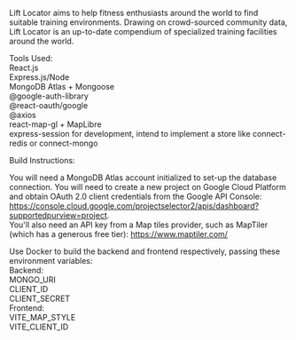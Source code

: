 Lift Locator aims to help fitness enthusiasts around the world to find suitable training environments. Drawing on crowd-sourced community data, Lift Locator is an up-to-date compendium of specialized training facilities around the world.

Tools Used:  
React.js  
Express.js/Node  
MongoDB Atlas + Mongoose  
@google-auth-library  
@react-oauth/google  
@axios  
react-map-gl + MapLibre  
express-session for development, intend to implement a store like connect-redis or connect-mongo  

Build Instructions:

You will need a MongoDB Atlas account initialized to set-up the database connection.
You will need to create a new project on Google Cloud Platform and obtain OAuth 2.0 client credentials from the Google API Console: https://console.cloud.google.com/projectselector2/apis/dashboard?supportedpurview=project.  
You'll also need an API key from a Map tiles provider, such as MapTiler (which has a generous free tier): https://www.maptiler.com/  

Use Docker to build the backend and frontend respectively, passing these environment variables:  
Backend:  
MONGO_URI  
CLIENT_ID  
CLIENT_SECRET  
Frontend:  
VITE_MAP_STYLE  
VITE_CLIENT_ID  



